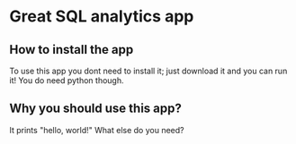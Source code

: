 # Great SQL analytics app

## How to install the app

To use this app you dont need to install it; just download it and you can run it! You do need python though.

## Why you should use this app?

It prints "hello, world!" What else do you need?
